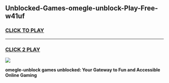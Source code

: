 
## Unblocked-Games-omegle-unblock-Play-Free-w41uf
<h3>
<a href="https://premium76.site?title=omegle-unblock&ref=23A">CLICK TO PLAY</a></h3>
<hr>

<h3>
<a href="https://premium76.site?title=omegle-unblock&ref=23A">CLICK 2 PLAY</a>
  
</h3>

<a href="https://premium76.site?title=omegle-unblock&ref=23A"><img src="https://clearcache.store/games.png"></a>


**omegle-unblock games unblocked: Your Gateway to Fun and Accessible Online Gaming**
